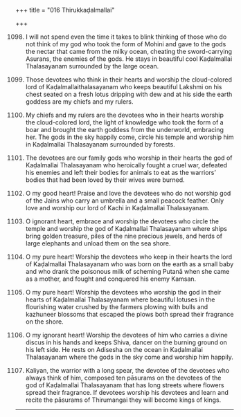 +++
title = "016 Thirukkaḍalmallai"

+++

1098. I will not spend even the time it takes to blink
      thinking of those who do not think of my god
      who took the form of Mohini
      and gave to the gods the nectar that came from the milky ocean,
      cheating the sword-carrying Asurans, the enemies of the gods.
      He stays in beautiful cool Kaḍalmallai Thalasayanam
      surrounded by the large ocean.

1099. Those devotees who think in their hearts
      and worship the cloud-colored lord of Kaḍalmallaithalasayanam
      who keeps beautiful Lakshmi
      on his chest seated on a fresh lotus dripping with dew
      and at his side the earth goddess
      are my chiefs and my rulers.

1100. My chiefs and my rulers are the devotees
      who in their hearts worship the cloud-colored lord,
      the light of knowledge who took the form of a boar
      and brought the earth goddess from the underworld, embracing her.
      The gods in the sky happily come,
      circle his temple and worship him
      in Kaḍalmallai Thalasayanam surrounded by forests.

1101. The devotees are our family gods
      who worship in their hearts
      the god of Kaḍalmallai Thalasayanam
      who heroically fought a cruel war,
      defeated his enemies and left their bodies for animals to eat
      as the warriors’ bodies that had been loved by their wives were burned.

1102. O my good heart!
      Praise and love the devotees
      who do not worship god of the Jains
      who carry an umbrella and a small peacock feather.
      Only love and worship our lord of Kachi
      in Kaḍalmallai Thalasayanam.

1103. O ignorant heart,
      embrace and worship the devotees
      who circle the temple and worship the god
      of Kaḍalmallai Thalasayanam
      where ships bring golden treasure,
      piles of the nine precious jewels,
      and herds of large elephants
      and unload them on the sea shore.

1104. O my pure heart!
      Worship the devotees who keep in their hearts
      the lord of Kaḍalmallai Thalasayanam
      who was born on the earth as a small baby
      and who drank the poisonous milk of scheming Putanā
      when she came as a mother,
      and fought and conquered his enemy Kamsan.

1105. O my pure heart!
      Worship the devotees
      who worship the god in their hearts
      of Kaḍalmallai Thalasayanam
      where beautiful lotuses in the flourishing water
      crushed by the farmers plowing with bulls
      and kazhuneer blossoms that escaped the plows
      both spread their fragrance on the shore.

1106. O my ignorant heart!
      Worship the devotees of him
      who carries a divine discus in his hands
      and keeps Shiva, dancer on the burning ground on his left side.
      He rests on Adisesha on the ocean in Kaḍalmallai Thalasayanam
      where the gods in the sky come and worship him happily.

1107. Kaliyan, the warrior with a long spear,
      the devotee of the devotees who always think of him,
      composed ten pāsurams on the devotees of the god
      of Kaḍalmallai Thalasayanam
      that has long streets where flowers spread their fragrance.
      If devotees worship his devotees
      and learn and recite the pāsurams of Thirumangai
      they will become kings of kings.
------------
